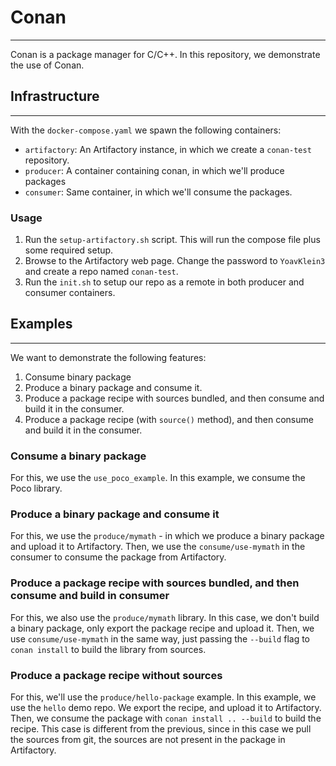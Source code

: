 
# Conan
---
Conan is a package manager for C/C++. In this repository, we demonstrate the use of Conan.

## Infrastructure
---
With the `docker-compose.yaml` we spawn the following containers:
- `artifactory`: An Artifactory instance, in which we create a `conan-test` repository.
- `producer`: A container containing conan, in which we'll produce packages
- `consumer`: Same container, in which we'll consume the packages.

### Usage
1. Run the `setup-artifactory.sh` script. This will run the compose file plus some required setup.
2. Browse to the Artifactory web page. Change the password to `YoavKlein3` and create a repo named `conan-test`.
3. Run the `init.sh` to setup our repo as a remote in both producer and consumer containers.


## Examples
---

We want to demonstrate the following features:
1. Consume binary package
2. Produce a binary package and consume it.
3. Produce a package recipe with sources bundled, and then consume and build it in the consumer.
4. Produce a package recipe (with `source()` method), and then consume and build it in the consumer.


### Consume a binary package
For this, we use the `use_poco_example`. In this example, we consume the Poco library.

### Produce a binary package and consume it
For this, we use the `produce/mymath` - in which we produce a binary package and upload it to Artifactory.
Then, we use the `consume/use-mymath` in the consumer to consume the package from Artifactory.

### Produce a package recipe with sources bundled, and then consume and build in consumer
For this, we also use the `produce/mymath` library. In this case, we don't build a binary package, only export
the package recipe and upload it. Then, we use `consume/use-mymath` in the same way, just passing the `--build` 
flag to `conan install` to build the library from sources.

### Produce a package recipe without sources
For this, we'll use the `produce/hello-package` example. In this example, we use the `hello` demo repo.
We export the recipe, and upload it to Artifactory. Then, we consume the package with `conan install .. --build`
to build the recipe. This case is different from the previous, since in this case we pull the sources from git,
the sources are not present in the package in Artifactory.
